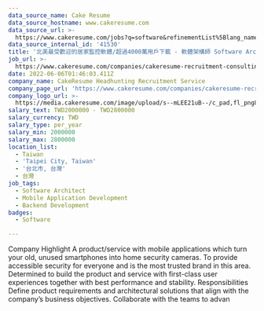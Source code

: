 ```yaml
---
data_source_name: Cake Resume
data_source_hostname: www.cakeresume.com
data_source_url: >-
  https://www.cakeresume.com/jobs?q=software&refinementList%5Blang_name%5D%5B0%5D=English&refinementList%5Bsalary_type%5D=per_year&range%5Bsalary_range%5D%5Bmin%5D=1000000&page=2
data_source_internal_id: '41530'
title: '北美最受歡迎的居家監控軟體/超過4000萬用戶下載 - 軟體架構師 Software Architect - CHH '
job_url: >-
  https://www.cakeresume.com/companies/cakeresume-recruitment-consulting/jobs/009de4
date: 2022-06-06T01:46:03.411Z
company_name: CakeResume Headhunting Recruitment Service
company_page_url: 'https://www.cakeresume.com/companies/cakeresume-recruitment-consulting'
company_logo_url: >-
  https://media.cakeresume.com/image/upload/s--mLEE21uB--/c_pad,fl_png8,h_200,w_200/v1620881212/vdbipassrdfr8omwzeq6.png
salary_text: TWD2000000 - TWD2800000
salary_currency: TWD
salary_type: per_year
salary_min: 2000000
salary_max: 2800000
location_list:
  - Taiwan
  - 'Taipei City, Taiwan'
  - '台北市, 台灣'
  - 台灣
job_tags:
  - Software Architect
  - Mobile Application Development
  - Backend Development
badges:
  - Software

---
```


Company Highlight A product/service with mobile applications which turn your old, unused smartphones into home security cameras. To provide accessible security for everyone and is the most trusted brand in this area. Determined to build the product and service with first-class user experiences together with best performance and stability. Responsibilities Define product requirements and architectural solutions that align with the company’s business objectives. Collaborate with the teams to advan